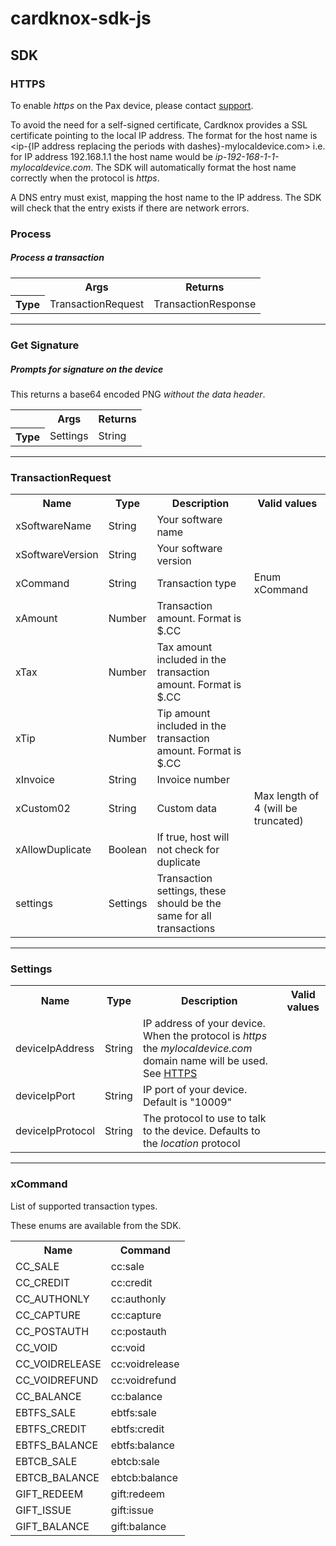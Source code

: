 # cardknox-sdk-js

## SDK

### HTTPS

To enable _https_ on the Pax device, please contact [support](mailto:support@cardkox.com).

To avoid the need for a self-signed certificate, Cardknox provides a SSL certificate pointing to the local IP address. The format for the host name is \<ip-{IP address replacing the periods with dashes}-mylocaldevice.com\> i.e. for IP address 192.168.1.1 the host name would be _ip-192-168-1-1-mylocaldevice.com_. The SDK will automatically format the host name correctly when the protocol is _https_.

A DNS entry must exist, mapping the host name to the IP address. The SDK will check that the entry exists if there are network errors.

### Process

##### Process a transaction

<table>
    <tr>
        <th></th>
        <th>Args</th>
        <th>Returns</th>
    </tr>
    <tr>
        <th>Type</th>
        <td>TransactionRequest</td>
        <td>TransactionResponse</td>
    </tr>
</table>

---

### Get Signature

##### Prompts for signature on the device

This returns a base64 encoded PNG *without the data header*.

<table>
    <tr>
        <th></th>
        <th>Args</th>
        <th>Returns</th>
    </tr>
    <tr>
        <th>Type</th>
        <td>Settings</td>
        <td>String</td>
    </tr>
</table>

---

### TransactionRequest

<table>
    <tr>
        <th>Name</th>
        <th>Type</th>
        <th>Description</th>
        <th>Valid values</th>
    </tr>
    <tr>
        <td>xSoftwareName</td>
        <td>String</td>
        <td>Your software name</td>
        <td></td>
    </tr>
    <tr>
        <td>xSoftwareVersion</td>
        <td>String</td>
        <td>Your software version</td>
        <td></td>
    </tr>
    <tr>
        <td>xCommand</td>
        <td>String</td>
        <td>Transaction type</td>
        <td>Enum xCommand</td>
    </tr>
    <tr>
        <td>xAmount</td>
        <td>Number</td>
        <td>Transaction amount. Format is $.CC</td>
        <td></td>
    </tr>
    <tr>
        <td>xTax</td>
        <td>Number</td>
        <td>Tax amount included in the transaction amount. Format is $.CC</td>
        <td></td>
    </tr>
    <tr>
        <td>xTip</td>
        <td>Number</td>
        <td>Tip amount included in the transaction amount.  Format is $.CC</td>
        <td></td>
    </tr>
    <tr>
        <td>xInvoice</td>
        <td>String</td>
        <td>Invoice number</td>
        <td></td>
    </tr>
    <tr>
        <td>xCustom02</td>
        <td>String</td>
        <td>Custom data</td>
        <td>Max length of 4 (will be truncated)</td>
    </tr>
    <tr>
        <td>xAllowDuplicate</td>
        <td>Boolean</td>
        <td>If true, host will not check for duplicate</td>
        <td></td>
    </tr>
    <tr>
        <td>settings</td>
        <td>Settings</td>
        <td>Transaction settings, these should be the same for all transactions</td>
        <td></td>
    </tr>
</table>
</table>

---

### Settings

<table>
    <tr>
        <th>Name</th>
        <th>Type</th>
        <th>Description</th>
        <th>Valid values</th>
    </tr>
    <tr>
        <td>deviceIpAddress</td>
        <td>String</td>
        <td>IP address of your device. When the protocol is <em>https</em> the <em>mylocaldevice.com</em> domain name will be used. See <a href="#HTTPS">HTTPS</a></td>
        <td></td>
    </tr>
    <tr>
        <td>deviceIpPort</td>
        <td>String</td>
        <td>IP port of your device. Default is "10009"</td>
        <td></td>
    </tr>
    <tr>
        <td>deviceIpProtocol</td>
        <td>String</td>
        <td>The protocol to use to talk to the device. Defaults to the <em>location</em> protocol</td>
        <td></td>
    </tr>
</table>

---

### xCommand

List of supported transaction types.

These enums are available from the SDK.

<table>
    <tr>
        <th>Name</th>
        <th>Command</th>
    </tr>
    <tr>
        <td>CC_SALE</td>
        <td>cc:sale</td>
    </tr>
    <tr>
        <td>CC_CREDIT</td>
        <td>cc:credit</td>
    </tr>
    <tr>
        <td>CC_AUTHONLY</td>
        <td>cc:authonly</td>
    </tr>
    <tr>
        <td>CC_CAPTURE</td>
        <td>cc:capture</td>
    </tr>
    <tr>
        <td>CC_POSTAUTH</td>
        <td>cc:postauth</td>
    </tr>
    <tr>
        <td>CC_VOID</td>
        <td>cc:void</td>
    </tr>
    <tr>
        <td>CC_VOIDRELEASE</td>
        <td>cc:voidrelease</td>
    </tr>
    <tr>
        <td>CC_VOIDREFUND</td>
        <td>cc:voidrefund</td>
    </tr>
    <tr>
        <td>CC_BALANCE</td>
        <td>cc:balance</td>
    </tr>
    <tr>
        <td>EBTFS_SALE</td>
        <td>ebtfs:sale</td>
    </tr>
    <tr>
        <td>EBTFS_CREDIT</td>
        <td>ebtfs:credit</td>
    </tr>
    <tr>
        <td>EBTFS_BALANCE</td>
        <td>ebtfs:balance</td>
    </tr>
    <tr>
        <td>EBTCB_SALE</td>
        <td>ebtcb:sale</td>
    </tr>
    <tr>
        <td>EBTCB_BALANCE</td>
        <td>ebtcb:balance</td>
    </tr>
    <tr>
        <td>GIFT_REDEEM</td>
        <td>gift:redeem</td>
    </tr>
    <tr>
        <td>GIFT_ISSUE</td>
        <td>gift:issue</td>
    </tr>
    <tr>
        <td>GIFT_BALANCE</td>
        <td>gift:balance</td>
    </tr>
</table>
